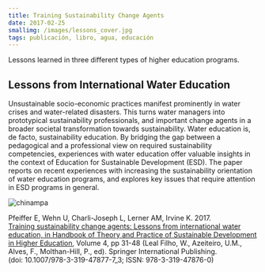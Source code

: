 ```yaml
---
title: Training Sustainability Change Agents
date: 2017-02-25
smallimg: /images/lessons_cover.jpg
tags: publicación, libro, agua, educación
---
```


Lessons learned in three different types of higher education programs.

## Lessons from International Water Education

Unsustainable socio-economic practices manifest prominently in water
crises and water-related disasters. This turns water managers into
prototypical sustainability professionals, and important change agents
in a broader societal transformation towards sustainability. Water
education is, de facto, sustainability education. By bridging the gap
between a pedagogical and a professional view on required
sustainability competencies, experiences with water education offer
valuable insights in the context of Education for Sustainable
Development (ESD). The paper reports on recent experiences with
increasing the sustainability orientation of water education programs,
and explores key issues that require attention in ESD programs in
general.

![chinampa](/images/lessons_cover.jpg)


Pfeiffer E, Wehn U, Charli-Joseph L, Lerner AM, Irvine K. 2017. [Training sustainability change agents: Lessons from international water education, in Handbook of Theory and Practice of Sustainable Development in Higher Education](https://link.springer.com/content/pdf/10.1007/978-3-319-47877-7_3.pdf), Volume 4, pp 31-48 (Leal Filho, W., Azeiteiro, U.M., Alves, F., Molthan-Hill, P., ed). Springer International Publishing. (doi: 10.1007/978-3-319-47877-7_3; ISSN: 978-3-319-47876-0)
